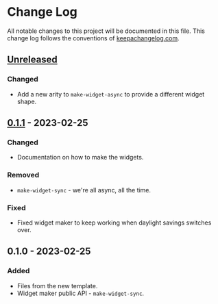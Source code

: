 # Change Log
All notable changes to this project will be documented in this file. This change log follows the conventions of [keepachangelog.com](http://keepachangelog.com/).

## [Unreleased]
### Changed
- Add a new arity to `make-widget-async` to provide a different widget shape.

## [0.1.1] - 2023-02-25
### Changed
- Documentation on how to make the widgets.

### Removed
- `make-widget-sync` - we're all async, all the time.

### Fixed
- Fixed widget maker to keep working when daylight savings switches over.

## 0.1.0 - 2023-02-25
### Added
- Files from the new template.
- Widget maker public API - `make-widget-sync`.

[Unreleased]: https://sourcehost.site/your-name/logica-computacional-ep2/compare/0.1.1...HEAD
[0.1.1]: https://sourcehost.site/your-name/logica-computacional-ep2/compare/0.1.0...0.1.1
